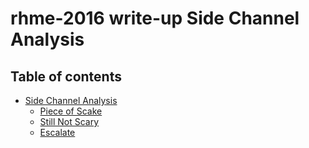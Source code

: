 # rhme-2016 write-up Side Channel Analysis

## Table of contents
 * [Side Channel Analysis](.)
   * [Piece of Scake](PieceofSCAke.md)
   * [Still Not Scary](StillNotScary.md)
   * [Escalate](Escalate.md)
